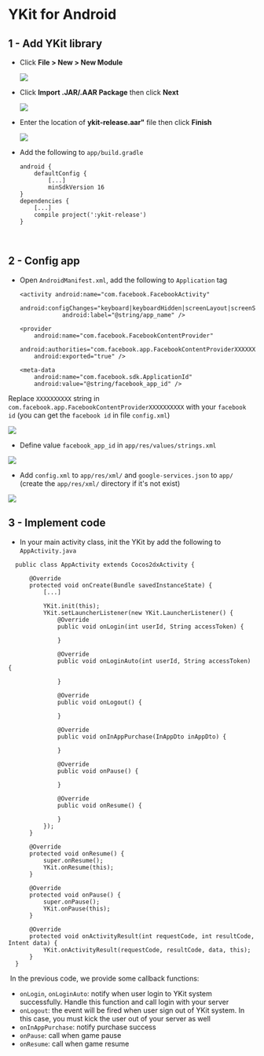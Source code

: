 # YKit for Android

## 1 - Add YKit library

+ Click **File > New > New Module**

    ![](images/new_module.png)

+ Click **Import .JAR/.AAR Package** then click **Next**

    ![](images/import_aar.png)

+ Enter the location of **ykit-release.aar"** file then click **Finish**

    ![](images/finish_new_module.png)

+ Add the following to `app/build.gradle`
    ```
    android {
        defaultConfig {
            [...]
            minSdkVersion 16
    }
    dependencies {
        [...]
        compile project(':ykit-release')
    }        
    ```
  
## 2 - Config app 
 
+ Open `AndroidManifest.xml`, add the following to `Application` tag
 
    ```
    <activity android:name="com.facebook.FacebookActivity"
                android:configChanges="keyboard|keyboardHidden|screenLayout|screenSize|orientation"
                android:label="@string/app_name" />
    
    <provider
        android:name="com.facebook.FacebookContentProvider"
        android:authorities="com.facebook.app.FacebookContentProviderXXXXXXXXXX"
        android:exported="true" />
    
    <meta-data
        android:name="com.facebook.sdk.ApplicationId"
        android:value="@string/facebook_app_id" />
    ```
  
 Replace `XXXXXXXXXX` string in `com.facebook.app.FacebookContentProviderXXXXXXXXXX` with your `facebook id` (you can get the `facebook id` in file `config.xml`)
           
 ![](images/manifest.png)      
   
 + Define value `facebook_app_id` in `app/res/values/strings.xml`
 
 ![](images/strings.png) 
   
 + Add `config.xml` to `app/res/xml/` and `google-services.json` to `app/` (create the `app/res/xml/` directory if it's not exist)
 
 ![](images/google-services.png)  
 
## 3 - Implement code

  + In your main activity class, init the YKit by add the following to `AppActivity.java`
  
  ```  
    public class AppActivity extends Cocos2dxActivity {
    
        @Override
        protected void onCreate(Bundle savedInstanceState) {
            [...]
    
            YKit.init(this);
            YKit.setLauncherListener(new YKit.LauncherListener() {
                @Override
                public void onLogin(int userId, String accessToken) {
    
                }
    
                @Override
                public void onLoginAuto(int userId, String accessToken) {
    
                }
    
                @Override
                public void onLogout() {
    
                }
    
                @Override
                public void onInAppPurchase(InAppDto inAppDto) {
    
                }
    
                @Override
                public void onPause() {
    
                }
    
                @Override
                public void onResume() {
    
                }
            });
        }
    
        @Override
        protected void onResume() {
            super.onResume();
            YKit.onResume(this);
        }
    
        @Override
        protected void onPause() {
            super.onPause();
            YKit.onPause(this);
        }
    
        @Override
        protected void onActivityResult(int requestCode, int resultCode, Intent data) {
            YKit.onActivityResult(requestCode, resultCode, data, this);
        }
    }
  ```
  
  In the previous code, we provide some callback functions: 
  + `onLogin`, `onLoginAuto`: notify when user login to YKit system successfully. Handle this function and call login with your server
  + `onLogout`: the event will be fired when user sign out of YKit system. In this case, you must kick the user out of your server as well
  + `onInAppPurchase`: notify purchase success
  + `onPause`: call when game pause
  + `onResume`: call when game resume